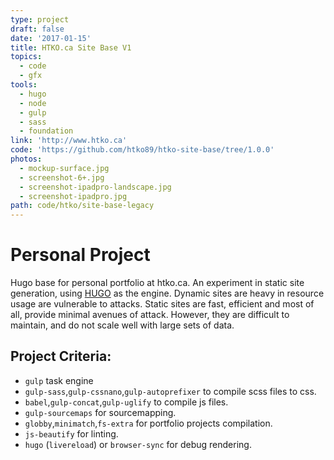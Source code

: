 ```yaml
---
type: project
draft: false
date: '2017-01-15'
title: HTKO.ca Site Base V1
topics:
  - code
  - gfx
tools:
  - hugo
  - node
  - gulp
  - sass
  - foundation
link: 'http://www.htko.ca'
code: 'https://github.com/htko89/htko-site-base/tree/1.0.0'
photos:
  - mockup-surface.jpg
  - screenshot-6+.jpg
  - screenshot-ipadpro-landscape.jpg
  - screenshot-ipadpro.jpg
path: code/htko/site-base-legacy
---
```

# Personal Project
Hugo base for personal portfolio at htko.ca. An experiment in static site generation, using [HUGO](http://gohugo.io/) as the engine. Dynamic sites are heavy in resource usage are vulnerable to attacks. Static sites are fast, efficient and most of all, provide minimal avenues of attack. However, they are difficult to maintain, and do not scale well with large sets of data.

## Project Criteria:
* `gulp` task engine
* `gulp-sass`,`gulp-cssnano`,`gulp-autoprefixer` to compile scss files to css.
* `babel`,`gulp-concat`,`gulp-uglify` to compile js files.
* `gulp-sourcemaps` for sourcemapping.
* `globby`,`minimatch`,`fs-extra` for portfolio projects compilation.
* `js-beautify` for linting.
* `hugo` (`livereload`) or `browser-sync` for debug rendering.
